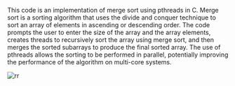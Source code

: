This code is an implementation of merge sort using pthreads in C. Merge sort is a sorting algorithm that uses the divide and conquer technique to sort an array of elements in ascending or descending order. The code prompts the user to enter the size of the array and the array elements, creates threads to recursively sort the array using merge sort, and then merges the sorted subarrays to produce the final sorted array. The use of pthreads allows the sorting to be performed in parallel, potentially improving the performance of the algorithm on multi-core systems.

![rr](https://user-images.githubusercontent.com/123714510/235831678-60841e6a-e3a4-457a-85fb-63e1809078c9.PNG)
